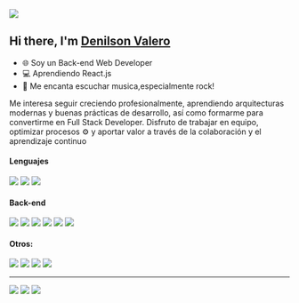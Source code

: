 <img src="https://i.pinimg.com/1200x/c1/23/60/c12360b87fe3c3131bfc43a45c7ee851.jpg"/>


<h2 align="left">Hi there, I'm <a href="" target="_blank" rel="noopener noreferrer">Denilson Valero</a>
 <a href="linkedin.com/in/denilson-valero-46629a2b9"></a></h2>

- 🌐 Soy un Back-end Web Developer
- 💻 Aprendiendo React.js
- 🎸 Me encanta escuchar musica,especialmente rock!

  
Me interesa seguir creciendo profesionalmente, aprendiendo arquitecturas modernas y buenas prácticas de desarrollo, así como formarme para convertirme en Full Stack Developer. Disfruto de trabajar en equipo, optimizar procesos ⚙️ y aportar valor a través de la colaboración y el aprendizaje continuo


#### Lenguajes
<span>
 <img src="https://img.shields.io/badge/HTML5-E34F26?style=for-the-badge&logo=html5&logoColor=white" /> 
 <img src="https://img.shields.io/badge/CSS3-1572B6?style=for-the-badge&logo=css3&logoColor=white" /> 
 <img src="https://img.shields.io/badge/JavaScript-323330?style=for-the-badge&logo=javascript&logoColor=F7DF1E" />

</span>
<br>

#### Back-end
<span>
 <img src="https://img.shields.io/badge/node.js-6DA55F?style=for-the-badge&logo=node.js&logoColor=white" /> 
 <img src="https://img.shields.io/badge/express.js-%23404d59.svg?style=for-the-badge&logo=express&logoColor=%2361DAFB" /> 
  <img src="https://img.shields.io/badge/MongoDB-%234ea94b.svg?style=for-the-badge&logo=mongodb&logoColor=white" /> 
   <img src="https://img.shields.io/badge/Socket.io-black?style=for-the-badge&logo=socket.io&badgeColor=010101" /> 
 <img src="https://img.shields.io/badge/docker-%230db7ed.svg?style=for-the-badge&logo=docker&logoColor=white" /> 
  <img src="https://img.shields.io/badge/MySQL-005C84?style=for-the-badge&logo=mysql&logoColor=white"/>
</span>
<br>

#### Otros:
<span>
  <img src="https://img.shields.io/badge/git-%23F05033.svg?style=for-the-badge&logo=git&logoColor=white" /> 
 <img src="https://img.shields.io/badge/NPM-%23CB3837.svg?style=for-the-badge&logo=npm&logoColor=white" /> 
  <img src="https://img.shields.io/badge/Postman-%23FF6C37.svg?style=for-the-badge&logo=postman&logoColor=white"/>
  <img src="https://img.shields.io/badge/Visual%20Studio%20Code-0078d7.svg?style=for-the-badge&logo=visual-studio-code&logoColor=white"/>
</span>
<br/>



-----
[<img src="https://img.shields.io/badge/-GitHub-181717?style=flat-square&logo=github" />](https://github.com/DenilsonValero)
[<img src="https://img.shields.io/badge/Linkedin-0077b5?style=flat&logo=linkedin"/>](linkedin.com/in/denilson-valero-46629a2b9)
[<img src="https://img.shields.io/badge/-denilsonvalero@gmail.com-D14836?style=flat&logo=Gmail&logoColor=white"/>](denilsonvalero@gmail.com)

